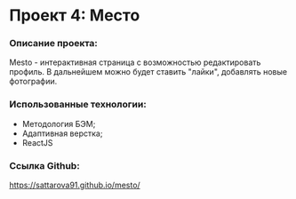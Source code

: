 # Проект 4: Место

### Описание проекта:
  Mesto - интерактивная страница с возможностью редактировать профиль. В дальнейшем можно будет ставить "лайки", добавлять новые фотографии.
### Использованные технологии:
+ Методология БЭМ;
+ Адаптивная верстка;
+ ReactJS
### Ссылка Github:
https://sattarova91.github.io/mesto/
